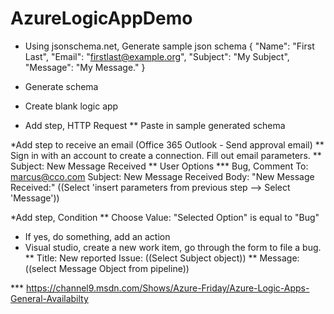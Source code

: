 # AzureLogicAppDemo

* Using jsonschema.net, Generate sample json schema
  {
  "Name": "First Last",
  "Email": "firstlast@example.org",
  "Subject": "My Subject",
  "Message": "My Message."
}

* Generate schema
* Create blank logic app
* Add step, HTTP Request
** Paste in sample generated schema

*Add step to receive an email (Office 365 Outlook - Send approval email)
** Sign in with an account to create a connection. Fill out email parameters.
** Subject: New Message Received
** User Options
*** Bug, Comment
To: marcus@cco.com
Subject: New Message Received
Body: "New Message Received:" ((Select 'insert parameters from previous step --> Select 'Message'))

*Add step, Condition
** Choose Value: "Selected Option" is equal to "Bug"
* If yes, do something, add an action
* Visual studio, create a new work item, go through the form to file a bug.
** Title: New reported Issue: ((Select Subject object))
** Message: ((select Message Object from pipeline))

*** https://channel9.msdn.com/Shows/Azure-Friday/Azure-Logic-Apps-General-Availabilty 

